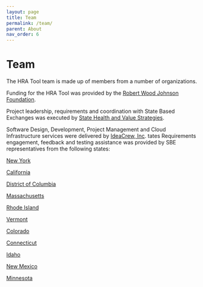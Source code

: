 ```yaml
---
layout: page
title: Team
permalink: /team/
parent: About
nav_order: 6
---
```

# **Team**

The HRA Tool team is made up of members from a number of organizations.

Funding for the HRA Tool was provided by the [Robert Wood Johnson Foundation](https://www.rwjf.org/).

Project leadership, requirements and coordination with State Based Exchanges was executed by [State Health and Value Strategies](https://www.shvs.org/about/).

Software Design, Development, Project Management and Cloud Infrastructure services were delivered by [IdeaCrew, Inc](https://ideacrew.com/).
tates
Requirements engagement, feedback and testing assistance was provided by SBE representatives from the following states:

[New York](https://nystateofhealth.ny.gov/)

[California](https://www.coveredca.com/)

[District of Columbia](https://dchealthlink.com/) 

[Massachusetts](https://www.mahealthconnector.org/connectorcare)

[Rhode Island](https://healthsourceri.com/)

[Vermont](https://portal.healthconnect.vermont.gov/)

[Colorado](https://connectforhealthco.com/)

[Connecticut](https://www.accesshealthct.com/)

[Idaho](https://www.yourhealthidaho.org/)

[New Mexico](https://www.bewellnm.com/)

[Minnesota](https://www.mnsure.org/)
